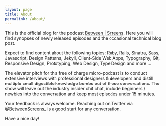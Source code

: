 ```yaml
---
layout: page
title: About
permalink: /about/
---
```


This is the official blog for the podcast [Between \| Screens](http://google.com/). Here you will find synopses of newly released episodes and the occasional technical blog post.

Expect to find content about the following topics:
Ruby, Rails, Sinatra, Sass, Javascript, Design Patterns, Jekyll, Client-Side Web Apps, Typography, Git, Responsive Design, Prototyping, Web Design,  Type Design and more …  

The elevator pitch for this free of charge micro-podcast is to conduct extensive interviews with professional designers & developers and distill multiple small digestible knowledge bombs out of these conversations. The show will leave out the industry insider chit chat, include beginners / newbies into the conversation and keep most episodes under 15 minutes.

Your feedback is always welcome. Reaching out on Twitter via [@BetweenScreens\_](http://twitter.com/BetweenScreens_) is a good start for any conversation.

Have a nice day!
    
    
    
    
    
    
    
    
    
    
    
    
    
    
    
    
    
    
    
    
    
    
    
    
    
    
    
    
    
    
    
